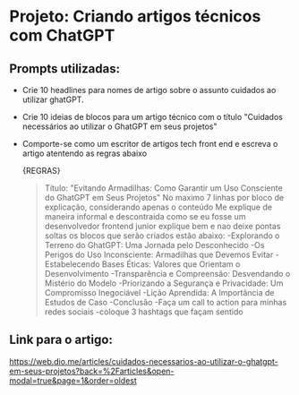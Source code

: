 # Projeto: Criando artigos técnicos com ChatGPT

## Prompts utilizadas:
- Crie 10 headlines para nomes de artigo sobre o assunto cuidados ao utilizar ghatGPT.

- Crie 10 ideias de blocos para um artigo técnico com o título "Cuidados necessários ao utilizar o GhatGPT em seus projetos"

- Comporte-se como um escritor de artigos tech front end e escreva o artigo atentendo as regras abaixo

  {REGRAS}
  >Título: "Evitando Armadilhas: Como Garantir um Uso Consciente do GhatGPT em Seus Projetos"
  > No maximo 7 linhas por bloco de explicação, considerando apenas o conteúdo
  > Me explique de maneira informal e descontraida como se eu fosse um desenvolvedor frontend junior
  >explique bem e nao deixe pontas soltas
  > os blocos que serão criados estão abaixo:
    -Explorando o Terreno do GhatGPT: Uma Jornada pelo Desconhecido
    -Os Perigos do Uso Inconsciente: Armadilhas que Devemos Evitar
    -Estabelecendo Bases Éticas: Valores que Orientam o Desenvolvimento
    -Transparência e Compreensão: Desvendando o Mistério do Modelo
    -Priorizando a Segurança e Privacidade: Um Compromisso Inegociável
    -Lição Aprendida: A Importância de Estudos de Caso
    -Conclusão
    -Faça um call to action para minhas redes sociais
    -coloque 3 hashtags que façam sentido


## Link para o artigo:
https://web.dio.me/articles/cuidados-necessarios-ao-utilizar-o-ghatgpt-em-seus-projetos?back=%2Farticles&open-modal=true&page=1&order=oldest